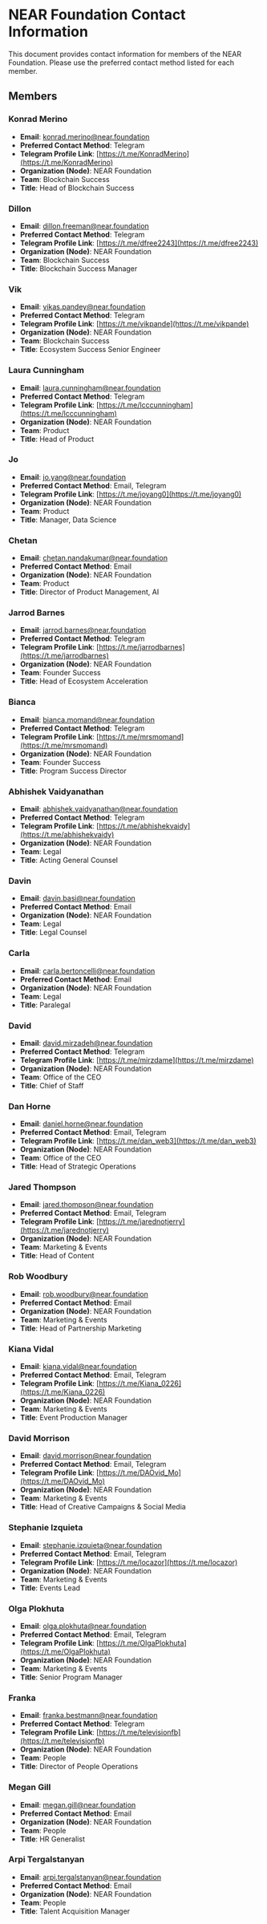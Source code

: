 # NEAR Foundation Contact Information

This document provides contact information for members of the NEAR Foundation. Please use the preferred contact method listed for each member.

## Members

### Konrad Merino
- **Email**: konrad.merino@near.foundation
- **Preferred Contact Method**: Telegram
- **Telegram Profile Link**: [https://t.me/KonradMerino](https://t.me/KonradMerino)
- **Organization (Node)**: NEAR Foundation
- **Team**: Blockchain Success
- **Title**: Head of Blockchain Success

### Dillon
- **Email**: dillon.freeman@near.foundation
- **Preferred Contact Method**: Telegram
- **Telegram Profile Link**: [https://t.me/dfree2243](https://t.me/dfree2243)
- **Organization (Node)**: NEAR Foundation
- **Team**: Blockchain Success
- **Title**: Blockchain Success Manager

### Vik
- **Email**: vikas.pandey@near.foundation
- **Preferred Contact Method**: Telegram
- **Telegram Profile Link**: [https://t.me/vikpande](https://t.me/vikpande)
- **Organization (Node)**: NEAR Foundation
- **Team**: Blockchain Success
- **Title**: Ecosystem Success Senior Engineer

### Laura Cunningham
- **Email**: laura.cunningham@near.foundation
- **Preferred Contact Method**: Telegram
- **Telegram Profile Link**: [https://t.me/lcccunningham](https://t.me/lcccunningham)
- **Organization (Node)**: NEAR Foundation
- **Team**: Product
- **Title**: Head of Product

### Jo
- **Email**: jo.yang@near.foundation
- **Preferred Contact Method**: Email, Telegram
- **Telegram Profile Link**: [https://t.me/joyang0](https://t.me/joyang0)
- **Organization (Node)**: NEAR Foundation
- **Team**: Product
- **Title**: Manager, Data Science

### Chetan
- **Email**: chetan.nandakumar@near.foundation
- **Preferred Contact Method**: Email
- **Organization (Node)**: NEAR Foundation
- **Team**: Product
- **Title**: Director of Product Management, AI

### Jarrod Barnes
- **Email**: jarrod.barnes@near.foundation
- **Preferred Contact Method**: Telegram
- **Telegram Profile Link**: [https://t.me/jarrodbarnes](https://t.me/jarrodbarnes)
- **Organization (Node)**: NEAR Foundation
- **Team**: Founder Success
- **Title**: Head of Ecosystem Acceleration

### Bianca
- **Email**: bianca.momand@near.foundation
- **Preferred Contact Method**: Telegram
- **Telegram Profile Link**: [https://t.me/mrsmomand](https://t.me/mrsmomand)
- **Organization (Node)**: NEAR Foundation
- **Team**: Founder Success
- **Title**: Program Success Director

### Abhishek Vaidyanathan
- **Email**: abhishek.vaidyanathan@near.foundation
- **Preferred Contact Method**: Telegram
- **Telegram Profile Link**: [https://t.me/abhishekvaidy](https://t.me/abhishekvaidy)
- **Organization (Node)**: NEAR Foundation
- **Team**: Legal
- **Title**: Acting General Counsel

### Davin
- **Email**: davin.basi@near.foundation
- **Preferred Contact Method**: Email
- **Organization (Node)**: NEAR Foundation
- **Team**: Legal
- **Title**: Legal Counsel

### Carla
- **Email**: carla.bertoncelli@near.foundation
- **Preferred Contact Method**: Email
- **Organization (Node)**: NEAR Foundation
- **Team**: Legal
- **Title**: Paralegal

### David
- **Email**: david.mirzadeh@near.foundation
- **Preferred Contact Method**: Telegram
- **Telegram Profile Link**: [https://t.me/mirzdame](https://t.me/mirzdame)
- **Organization (Node)**: NEAR Foundation
- **Team**: Office of the CEO
- **Title**: Chief of Staff

### Dan Horne
- **Email**: daniel.horne@near.foundation
- **Preferred Contact Method**: Email, Telegram
- **Telegram Profile Link**: [https://t.me/dan_web3](https://t.me/dan_web3)
- **Organization (Node)**: NEAR Foundation
- **Team**: Office of the CEO
- **Title**: Head of Strategic Operations

### Jared Thompson
- **Email**: jared.thompson@near.foundation
- **Preferred Contact Method**: Email, Telegram
- **Telegram Profile Link**: [https://t.me/jarednotjerry](https://t.me/jarednotjerry)
- **Organization (Node)**: NEAR Foundation
- **Team**: Marketing & Events
- **Title**: Head of Content

### Rob Woodbury
- **Email**: rob.woodbury@near.foundation
- **Preferred Contact Method**: Email
- **Organization (Node)**: NEAR Foundation
- **Team**: Marketing & Events
- **Title**: Head of Partnership Marketing

### Kiana Vidal
- **Email**: kiana.vidal@near.foundation
- **Preferred Contact Method**: Email, Telegram
- **Telegram Profile Link**: [https://t.me/Kiana_0226](https://t.me/Kiana_0226)
- **Organization (Node)**: NEAR Foundation
- **Team**: Marketing & Events
- **Title**: Event Production Manager

### David Morrison
- **Email**: david.morrison@near.foundation
- **Preferred Contact Method**: Email, Telegram
- **Telegram Profile Link**: [https://t.me/DAOvid_Mo](https://t.me/DAOvid_Mo)
- **Organization (Node)**: NEAR Foundation
- **Team**: Marketing & Events
- **Title**: Head of Creative Campaigns & Social Media

### Stephanie Izquieta
- **Email**: stephanie.izquieta@near.foundation
- **Preferred Contact Method**: Email, Telegram
- **Telegram Profile Link**: [https://t.me/locazor](https://t.me/locazor)
- **Organization (Node)**: NEAR Foundation
- **Team**: Marketing & Events
- **Title**: Events Lead

### Olga Plokhuta
- **Email**: olga.plokhuta@near.foundation
- **Preferred Contact Method**: Email, Telegram
- **Telegram Profile Link**: [https://t.me/OlgaPlokhuta](https://t.me/OlgaPlokhuta)
- **Organization (Node)**: NEAR Foundation
- **Team**: Marketing & Events
- **Title**: Senior Program Manager

### Franka
- **Email**: franka.bestmann@near.foundation
- **Preferred Contact Method**: Telegram
- **Telegram Profile Link**: [https://t.me/televisionfb](https://t.me/televisionfb)
- **Organization (Node)**: NEAR Foundation
- **Team**: People
- **Title**: Director of People Operations

### Megan Gill
- **Email**: megan.gill@near.foundation
- **Preferred Contact Method**: Email
- **Organization (Node)**: NEAR Foundation
- **Team**: People
- **Title**: HR Generalist

### Arpi Tergalstanyan
- **Email**: arpi.tergalstanyan@near.foundation
- **Preferred Contact Method**: Email
- **Organization (Node)**: NEAR Foundation
- **Team**: People
- **Title**: Talent Acquisition Manager
